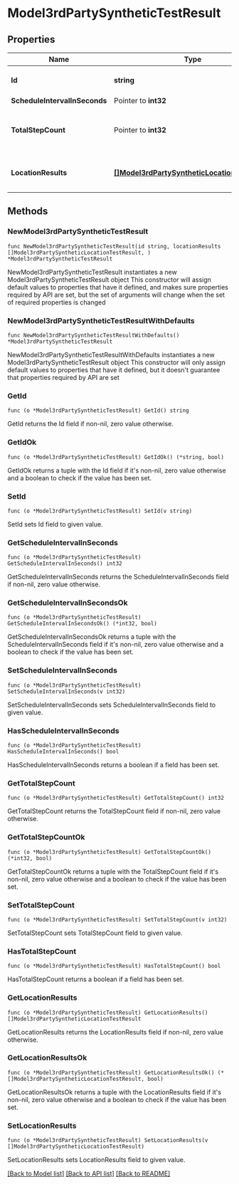 # Model3rdPartySyntheticTestResult

## Properties

Name | Type | Description | Notes
------------ | ------------- | ------------- | -------------
**Id** | **string** | The ID of the third-party synthetic monitor. | 
**ScheduleIntervalInSeconds** | Pointer to **int32** |  | [optional] 
**TotalStepCount** | Pointer to **int32** | Number of steps in the monitor. Defaults to number of SyntheticTestSteps. | [optional] 
**LocationResults** | [**[]Model3rdPartySyntheticLocationTestResult**](3rdPartySyntheticLocationTestResult.md) | Results of third-party monitor executions per location. | 

## Methods

### NewModel3rdPartySyntheticTestResult

`func NewModel3rdPartySyntheticTestResult(id string, locationResults []Model3rdPartySyntheticLocationTestResult, ) *Model3rdPartySyntheticTestResult`

NewModel3rdPartySyntheticTestResult instantiates a new Model3rdPartySyntheticTestResult object
This constructor will assign default values to properties that have it defined,
and makes sure properties required by API are set, but the set of arguments
will change when the set of required properties is changed

### NewModel3rdPartySyntheticTestResultWithDefaults

`func NewModel3rdPartySyntheticTestResultWithDefaults() *Model3rdPartySyntheticTestResult`

NewModel3rdPartySyntheticTestResultWithDefaults instantiates a new Model3rdPartySyntheticTestResult object
This constructor will only assign default values to properties that have it defined,
but it doesn't guarantee that properties required by API are set

### GetId

`func (o *Model3rdPartySyntheticTestResult) GetId() string`

GetId returns the Id field if non-nil, zero value otherwise.

### GetIdOk

`func (o *Model3rdPartySyntheticTestResult) GetIdOk() (*string, bool)`

GetIdOk returns a tuple with the Id field if it's non-nil, zero value otherwise
and a boolean to check if the value has been set.

### SetId

`func (o *Model3rdPartySyntheticTestResult) SetId(v string)`

SetId sets Id field to given value.


### GetScheduleIntervalInSeconds

`func (o *Model3rdPartySyntheticTestResult) GetScheduleIntervalInSeconds() int32`

GetScheduleIntervalInSeconds returns the ScheduleIntervalInSeconds field if non-nil, zero value otherwise.

### GetScheduleIntervalInSecondsOk

`func (o *Model3rdPartySyntheticTestResult) GetScheduleIntervalInSecondsOk() (*int32, bool)`

GetScheduleIntervalInSecondsOk returns a tuple with the ScheduleIntervalInSeconds field if it's non-nil, zero value otherwise
and a boolean to check if the value has been set.

### SetScheduleIntervalInSeconds

`func (o *Model3rdPartySyntheticTestResult) SetScheduleIntervalInSeconds(v int32)`

SetScheduleIntervalInSeconds sets ScheduleIntervalInSeconds field to given value.

### HasScheduleIntervalInSeconds

`func (o *Model3rdPartySyntheticTestResult) HasScheduleIntervalInSeconds() bool`

HasScheduleIntervalInSeconds returns a boolean if a field has been set.

### GetTotalStepCount

`func (o *Model3rdPartySyntheticTestResult) GetTotalStepCount() int32`

GetTotalStepCount returns the TotalStepCount field if non-nil, zero value otherwise.

### GetTotalStepCountOk

`func (o *Model3rdPartySyntheticTestResult) GetTotalStepCountOk() (*int32, bool)`

GetTotalStepCountOk returns a tuple with the TotalStepCount field if it's non-nil, zero value otherwise
and a boolean to check if the value has been set.

### SetTotalStepCount

`func (o *Model3rdPartySyntheticTestResult) SetTotalStepCount(v int32)`

SetTotalStepCount sets TotalStepCount field to given value.

### HasTotalStepCount

`func (o *Model3rdPartySyntheticTestResult) HasTotalStepCount() bool`

HasTotalStepCount returns a boolean if a field has been set.

### GetLocationResults

`func (o *Model3rdPartySyntheticTestResult) GetLocationResults() []Model3rdPartySyntheticLocationTestResult`

GetLocationResults returns the LocationResults field if non-nil, zero value otherwise.

### GetLocationResultsOk

`func (o *Model3rdPartySyntheticTestResult) GetLocationResultsOk() (*[]Model3rdPartySyntheticLocationTestResult, bool)`

GetLocationResultsOk returns a tuple with the LocationResults field if it's non-nil, zero value otherwise
and a boolean to check if the value has been set.

### SetLocationResults

`func (o *Model3rdPartySyntheticTestResult) SetLocationResults(v []Model3rdPartySyntheticLocationTestResult)`

SetLocationResults sets LocationResults field to given value.



[[Back to Model list]](../README.md#documentation-for-models) [[Back to API list]](../README.md#documentation-for-api-endpoints) [[Back to README]](../README.md)


